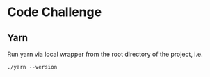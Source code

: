 # Code Challenge

## Yarn

Run yarn via local wrapper from the root directory of the project, i.e.

```
./yarn --version
```
